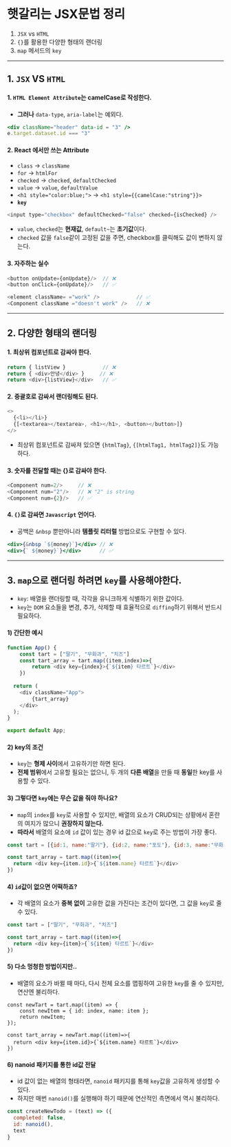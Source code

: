 # 햇갈리는 JSX문법 정리

1. `JSX` vs `HTML` 
2. `{}`를 활용한 다양한 형태의 랜더링
3. `map` 메서드의 `key`

---
## 1. `JSX` VS `HTML`

#### 1. `HTML Element Attribute`는 **camelCase로** 작성한다.
- **그러나** `data-type`, `aria-label`는 예외다.

```jsx
<div className="header" data-id = "3" />
e.target.dataset.id === "3"
```

#### 2. React 에서만 쓰는 Attribute
   - `class` → `className`
   - `for` → `htmlFor`
   - `checked` → `checked`, `defaultChecked`
   - `value` → `value`, `defaultValue`
   - `<h1 style="color:blue;">` → `<h1 style={{camelCase:"string"}}>`
   - **`key`**

```js
<input type="checkbox" defaultChecked="false" checked={isChecked} />
```

- `value`, `checked`는 **현재값**, `default~`는 **초기값**이다. 
- `checked` 값을 `false`같이 고정된 값을 주면, checkbox를 클릭해도 값이 변하지 않는다.


#### 3. 자주하는 실수

```js
<button onUpdate={onUpdate}/>  // ❌
<button onClick={onUpdate}/>   // ✅
```

```js
<element className= ="work" />            // ✅
<Component className ="doesn't work" />   // ❌
```

---


## 2. 다양한 형태의 랜더링

#### 1. 최상위 컴포넌트로 감싸야 한다.

```js
return { listView }            // ❌
return { <div>안녕</div> }     // ❌
return <div>{listView}</div>   // ✅
```  

#### 2. 중괄호로 감싸서 랜더링해도 된다.

```js
<>
  {<li></li>}
  {[<textarea></textarea>, <h1></h1>, <button></button>]}
</>
```
- 최상위 컴포넌트로 감싸져 있으면 `{htmlTag}`, `{[htmlTag1, htmlTag2]}`도  가능하다.


#### 3. 숫자를 전달할 때는 {}로 감싸야 한다.

```js
<Component num=2/>     // ❌
<Component num="2"/>   // ❌ "2" is string
<Component num={2}/>   // ✅
```


#### 4. `{}`로 감싸면 `Javascript` 언어다.

- 공백은 `&nbsp` 뿐만아니라 **템플릿 리터럴** 방법으로도 구현할 수 있다.

```jsx
<div>{&nbsp `${money}`}</div> // ❌
<div>{` ${money}`}</div>      // ✅
```

---


## 3. `map`으로 랜더링 하려면 `key`를 사용해야한다.

- `key`: 배열을 랜더링할 때, 각각을 유니크하게 식별하기 위한 값이다. 
- `key`는 `DOM` 요소들을 변경, 추가, 삭제할 때 효율적으로 `diffing`하기 위해서 반드시 필요하다.

#### 1) 간단한 예시

```js
function App() {
    const tart = ["딸기", "무화과", "치즈"]
    const tart_array = tart.map((item,index)=>{
        return <div key={index}>{`${item} 타르트`}</div>
    })
    
  return (
    <div className="App">
        {tart_array}
    </div>
  );
}

export default App;
```


#### 2) key의 조건
- `key`는 **형제 사이**에서 고유하기만 하면 된다.
-  **전체 범위**에서 고유할 필요는 없으니, 두 개의 **다른 배열**을 만들 때 **동일**한 key를 사용할 수 있다.


#### 3) 그렇다면 `key`에는 무슨 값을 줘야 하나요?

- `map`의 `index`를 `key`로 사용할 수 있지만, 배열의 요소가 CRUD되는 상황에서 혼란의 여지가 많으니 **권장하지 않는다.**
-  **따라서** 배열의 요소에 `id` 값이 있는 경우 id 값으로 `key`로 주는 방법이 가장 좋다.

```js
const tart = [{id:1, name:"딸기"}, {id:2, name:"포도"}, {id:3, name:"무화과"}] 

const tart_array = tart.map((item)=>{
  return <div key={item.id}>{`${item.name} 타르트`}</div>
})
```

#### 4) `id`값이 없으면 어떡하죠?

- 각 배열의 요소가 **중복 없이** 고유한 값을 가진다는 조건이 있다면, 그 값을 `key`로 줄 수 있다.

```js
const tart = ["딸기", "무화과", "치즈"]

const tart_array = tart.map((item)=>{
  return <div key={item}>{`${item} 타르트`}</div>
})
```

#### 5) 다소 멍청한 방법이지만..

- 배열의 요소가 바뀔 때 마다, 다시 전체 요소를 맵핑하여 고유한 `key`를 줄 수 있지만, 연산엔 불리하다.
```JS
const newTart = tart.map((item) => {
    const newItem = { id: index, name: item };
    return newItem;
});

const tart_array = newTart.map((item)=>{
  return <div key={item.id}>{`${item.name} 타르트`}</div>
})
```

#### 6) nanoid 패키지를 통한 id값 전달

- id 값이 없는 배열의 형태라면, `nanoid` 패키지를 통해 `key`값을 고유하게 생성할 수 있다.
- 하지만 매번 `nanoid()`를 실행해야 하기 때문에 연산적인 측면에서 역시 불리하다.
```js
const createNewTodo = (text) => ({
  completed: false,
  id: nanoid(),
  text
}
```